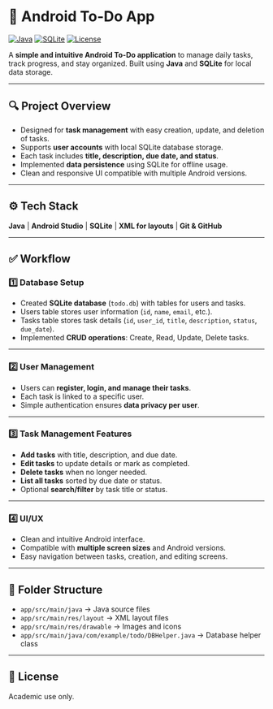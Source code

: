 # 📝 Android To-Do App

[![Java](https://img.shields.io/badge/Java-17-blue)](https://www.oracle.com/java/) [![SQLite](https://img.shields.io/badge/SQLite-3-lightgrey)](https://www.sqlite.org/) [![License](https://img.shields.io/badge/License-Academic-lightgrey)](#)

A **simple and intuitive Android To-Do application** to manage daily tasks, track progress, and stay organized. Built using **Java** and **SQLite** for local data storage.

---

## 🔍 Project Overview

- Designed for **task management** with easy creation, update, and deletion of tasks.  
- Supports **user accounts** with local SQLite database storage.  
- Each task includes **title, description, due date, and status**.  
- Implemented **data persistence** using SQLite for offline usage.  
- Clean and responsive UI compatible with multiple Android versions.

---

## ⚙️ Tech Stack

**Java** | **Android Studio** | **SQLite** | **XML for layouts** | **Git & GitHub**

---

## ✅ Workflow

### 1️⃣ Database Setup

- Created **SQLite database** (`todo.db`) with tables for users and tasks.  
- Users table stores user information (`id`, `name`, `email`, etc.).  
- Tasks table stores task details (`id`, `user_id`, `title`, `description`, `status`, `due_date`).  
- Implemented **CRUD operations**: Create, Read, Update, Delete tasks.  

---

### 2️⃣ User Management

- Users can **register, login, and manage their tasks**.  
- Each task is linked to a specific user.  
- Simple authentication ensures **data privacy per user**.

---

### 3️⃣ Task Management Features

- **Add tasks** with title, description, and due date.  
- **Edit tasks** to update details or mark as completed.  
- **Delete tasks** when no longer needed.  
- **List all tasks** sorted by due date or status.  
- Optional **search/filter** by task title or status.

---

### 4️⃣ UI/UX

- Clean and intuitive Android interface.  
- Compatible with **multiple screen sizes** and Android versions.  
- Easy navigation between tasks, creation, and editing screens.

---

## 📂 Folder Structure

- `app/src/main/java` → Java source files  
- `app/src/main/res/layout` → XML layout files  
- `app/src/main/res/drawable` → Images and icons  
- `app/src/main/java/com/example/todo/DBHelper.java` → Database helper class  

---

## 📝 License

Academic use only.
